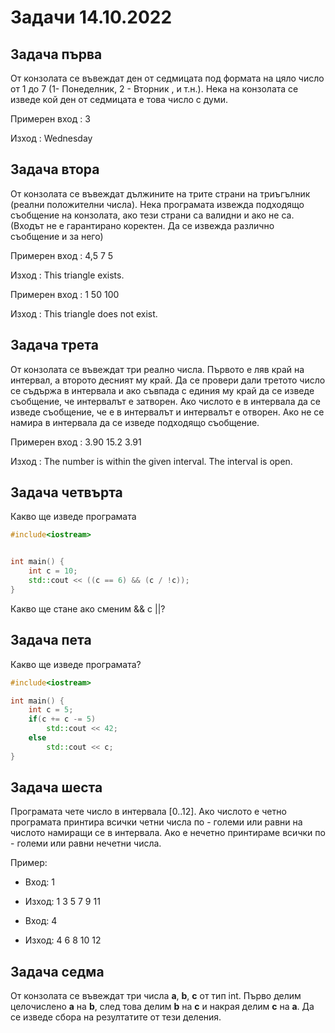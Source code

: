 # Задачи 14.10.2022

## Задача първа
От конзолата се въвеждат ден от седмицата под формата на цяло число от 1 до 7 (1- Понеделник, 2 - Вторник , и т.н.). Нека на конзолата се изведе кой ден от седмицата е това число с думи.

Примерен вход : 3

Изход : Wednesday

## Задача втора
От конзолата се въвеждат дължините на трите страни на триъгълник (реални положителни числа). Нека програмата извежда подходящо съобщение на конзолата, ако тези страни са валидни и ако не са. (Входът не е гарантирано коректен. Да се извежда различно съобщение и за него)

Примерен вход : 4,5 7 5

Изход : This triangle exists.

Примерен вход : 1 50 100

Изход : This triangle does not exist.

## Задача трета
От конзолата се въвеждат три реално числа. Първото е ляв край на интервал,  а второто десният му край. Да се провери дали третото число се съдържа в интервала и ако съвпада с единия му край да се изведе съобщение, че интервалът е затворен. Ако числото е в интервала да се изведе съобщение, че е в интервалът и интервалът е отворен. Ако не се намира в интервала да се изведе подходящо съобщение.

Примерен вход : 3.90 15.2 3.91

Изход : The number is within the given interval. The interval is open.

## Задача четвърта
Какво ще изведе програмата 
```cpp
#include<iostream>


int main() {
    int c = 10;
    std::cout << ((c == 6) && (c / !c));
}
```
Какво ще стане ако сменим && с ||?
## Задача пета

Какво ще изведе програмата?
```cpp
#include<iostream>

int main() {
    int c = 5;
    if(c += c -= 5)
        std::cout << 42;
    else
        std::cout << c;
}
```

## Задача шеста
Програмата чете число в интервала [0..12]. Ако числото е четно програмата принтира всички четни числа по - големи или равни на числото намиращи се в интервала. Ако е нечетно принтираме всички по - големи или равни нечетни числа.

Пример:
* Вход: 1
* Изход: 1 3 5 7 9 11

* Вход: 4
* Изход: 4 6 8 10 12

## Задача седма
От конзолата се въвеждат три числа **a**, **b**, **c** от тип int. Първо делим целочислено **a** на **b**, след това делим **b** на **c** и накрая делим **c** на **а**. Да се изведе сбора на резултатите от тези деления.
